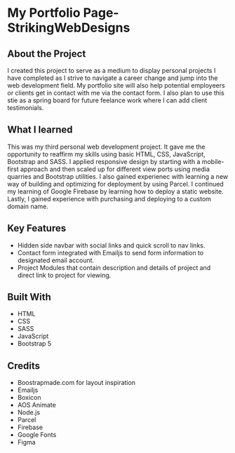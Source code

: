 # My Portfolio Page-StrikingWebDesigns

## About the Project

I created this project to serve as a medium to display personal projects I have completed as I strive to navigate a career change and jump into the web development field. My portfolio site will also help potential employeers or clients get in contact with me via the contact form. I also plan to use this stie as a spring board for future feelance work where I can add client testimonials.

## What I learned

This was my third personal web development project. It gave me the opportunity to reaffirm my skills using basic HTML, CSS, JavaScript, Bootstrap and SASS. I applied responsive design by starting with a mobile-first approach and then scaled up for different view ports using media quarries and Bootstrap utilities. I also gained experienec with learning a new way of building and optimizing for deployment by using Parcel. I continued my learning of Google Firebase by learning how to deploy a static website. Lastly, I gained experience with purchasing and deploying to a custom domain name.

## Key Features

- Hidden side navbar with social links and quick scroll to nav links.
- Contact form integrated with Emailjs to send form information to designated email account.
- Project Modules that contain description and details of project and direct link to project for viewing.

## Built With

- HTML
- CSS
- SASS
- JavaScript
- Bootstrap 5

## Credits

- Boostrapmade.com for layout inspiration
- Emailjs
- Boxicon
- AOS Animate
- Node.js
- Parcel
- Firebase
- Google Fonts
- Figma
